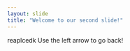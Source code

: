 ```yaml
---
layout: slide
title: "Welcome to our second slide!"
---
```

reaplcedk 
Use the left arrow to go back!
